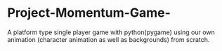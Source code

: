# Project-Momentum-Game-
A platform type single player game with python(pygame) using our own animation (character animation as well as backgrounds) from scratch.
